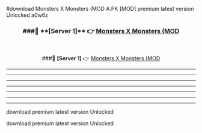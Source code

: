 #download Monsters X Monsters (MOD A.PK [MOD] premium latest version Unlocked a0w6z 



<div align="center">
<h3>###🔹 **[Server 1]** 👉 <a href="https://download1apk.web.app/">Monsters X Monsters (MOD</a></h3><br>


###🔹 **[Server 1]** 👉 <a href="https://download1apk.web.app/">Monsters X Monsters (MOD</a></h3>
</div>



----------------------------------------------------------

----------------------------------------------------------

----------------------------------------------------------

----------------------------------------------------------

----------------------------------------------------------

----------------------------------------------------------

----------------------------------------------------------

download premium latest version Unlocked

download premium latest version Unlocked
